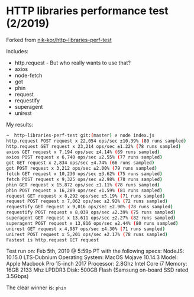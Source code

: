 # HTTP libraries performance test (2/2019)

Forked from [nik-kor/http-libraries-perf-test](https://github.com/nik-kor/http-libraries-perf-test)

Includes:
* http.request - But who really wants to use that?
* axios
* node-fetch
* got
* phin
* request
* requestify
* superagent
* unirest

My results:
```bash
➜  http-libraries-perf-test git:(master) ✗ node index.js
http.request POST request x 22,054 ops/sec ±10.39% (80 runs sampled)
http.request GET request x 23,214 ops/sec ±1.22% (78 runs sampled)
axios GET request x 7,194 ops/sec ±4.14% (69 runs sampled)
axios POST request x 6,740 ops/sec ±2.55% (77 runs sampled)
got GET request x 2,834 ops/sec ±4.74% (66 runs sampled)
got POST request x 3,212 ops/sec ±2.00% (79 runs sampled)
fetch GET request x 10,230 ops/sec ±3.62% (75 runs sampled)
fetch POST request x 9,325 ops/sec ±2.98% (78 runs sampled)
phin GET request x 15,872 ops/sec ±1.11% (78 runs sampled)
phin POST request x 16,289 ops/sec ±1.59% (81 runs sampled)
request GET request x 8,292 ops/sec ±5.19% (71 runs sampled)
request POST request x 7,062 ops/sec ±2.92% (72 runs sampled)
requestify GET request x 9,016 ops/sec ±2.90% (78 runs sampled)
requestify POST request x 8,039 ops/sec ±2.39% (75 runs sampled)
superagent GET request x 13,611 ops/sec ±2.27% (82 runs sampled)
superagent POST request x 13,816 ops/sec ±2.44% (80 runs sampled)
unirest GET request x 4,987 ops/sec ±4.30% (71 runs sampled)
unirest POST request x 5,201 ops/sec ±2.17% (78 runs sampled)
Fastest is http.request GET request
```

Test run on: Feb 5th, 2019 @ 5:59p PT with the following specs:
NodeJS: 10.15.0 LTS-Dubnium
Operating System: MacOS Mojave 10.14.3
Model: Apple Macbook Pro 15-inch 2017
Processor: 2.8Ghz Intel Core i7
Memory: 16GB 2133 Mhz LPDDR3
Disk: 500GB Flash (Samsung on-board SSD rated 3.5Gbps)

The clear winner is: `phin`
